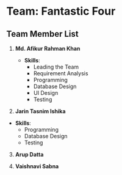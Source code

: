 # Team: Fantastic Four

## Team Member List

1. **Md. Afikur Rahman Khan**
   - **Skills**:
     - Leading the Team
     - Requirement Analysis
     - Programming
     - Database Design
     - UI Design
     - Testing

2. **Jarin Tasnim Ishika**
 - **Skills**:
     - Programming
     - Database Design
     - Testing
3. **Arup Datta**

4. **Vaishnavi Sabna**
